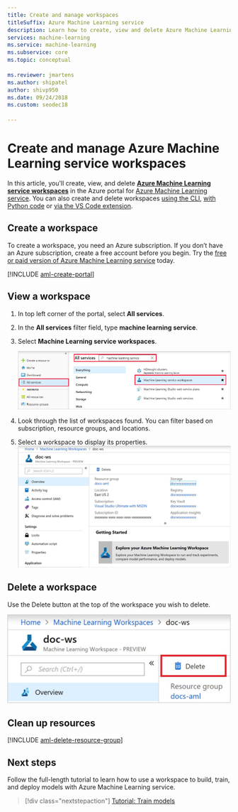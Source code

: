 ```yaml
---
title: Create and manage workspaces
titleSuffix: Azure Machine Learning service
description: Learn how to create, view and delete Azure Machine Learning service workspaces in the Azure portal.
services: machine-learning
ms.service: machine-learning
ms.subservice: core
ms.topic: conceptual

ms.reviewer: jmartens
ms.author: shipatel
author: shivp950
ms.date: 09/24/2018
ms.custom: seodec18

---
```


# Create and manage Azure Machine Learning service workspaces

In this article, you'll create, view, and delete [**Azure Machine Learning service workspaces**](concept-workspace.md) in the Azure portal for [Azure Machine Learning service](overview-what-is-azure-ml.md).  You can also create and delete workspaces [using the CLI](reference-azure-machine-learning-cli.md), [with Python code](https://aka.ms/aml-sdk) or [via the VS Code extension](how-to-vscode-tools.md#get-started-with-azure-machine-learning).

## Create a workspace

To create a workspace, you need an Azure subscription. If you don’t have an Azure subscription, create a free account before you begin. Try the [free or paid version of Azure Machine Learning service](https://aka.ms/AMLFree) today.

[!INCLUDE [aml-create-portal](../../../includes/aml-create-in-portal.md)]

## <a name="view"></a>View a workspace

1. In top left corner of the portal, select **All services**.

1. In the **All services** filter field, type **machine learning service**.  

1. Select **Machine Learning service workspaces**.

   ![Search for Azure Machine Learning service workspace](media/how-to-manage-workspace/all-services.png)

1. Look through the list of workspaces found. You can filter based on subscription, resource groups, and locations.  

1. Select a workspace to display its properties.
   ![Workspace properties](media/how-to-manage-workspace/allservices_view_workspace_full.PNG)

## Delete a workspace

Use the Delete button at the top of the workspace you wish to delete.

  ![Delete button](media/how-to-manage-workspace/delete-workspace.png)

## Clean up resources

[!INCLUDE [aml-delete-resource-group](../../../includes/aml-delete-resource-group.md)]

## Next steps

Follow the full-length tutorial to learn how to use a workspace to build, train, and deploy models with Azure Machine Learning service.

> [!div class="nextstepaction"]
> [Tutorial: Train models](tutorial-train-models-with-aml.md)
